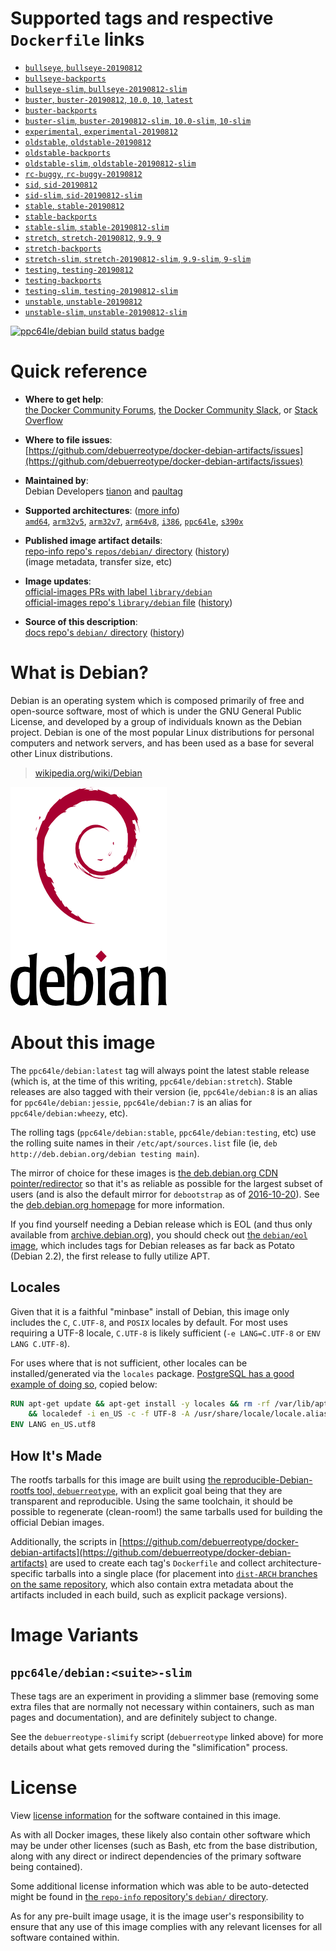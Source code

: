 <!--

********************************************************************************

WARNING:

    DO NOT EDIT "debian/README.md"

    IT IS AUTO-GENERATED

    (from the other files in "debian/" combined with a set of templates)

********************************************************************************

-->

# Supported tags and respective `Dockerfile` links

-	[`bullseye`, `bullseye-20190812`](https://github.com/debuerreotype/docker-debian-artifacts/blob/f46978b55f16cf68940c18a64ac919ec2e38f010/bullseye/Dockerfile)
-	[`bullseye-backports`](https://github.com/debuerreotype/docker-debian-artifacts/blob/f46978b55f16cf68940c18a64ac919ec2e38f010/bullseye/backports/Dockerfile)
-	[`bullseye-slim`, `bullseye-20190812-slim`](https://github.com/debuerreotype/docker-debian-artifacts/blob/f46978b55f16cf68940c18a64ac919ec2e38f010/bullseye/slim/Dockerfile)
-	[`buster`, `buster-20190812`, `10.0`, `10`, `latest`](https://github.com/debuerreotype/docker-debian-artifacts/blob/f46978b55f16cf68940c18a64ac919ec2e38f010/buster/Dockerfile)
-	[`buster-backports`](https://github.com/debuerreotype/docker-debian-artifacts/blob/f46978b55f16cf68940c18a64ac919ec2e38f010/buster/backports/Dockerfile)
-	[`buster-slim`, `buster-20190812-slim`, `10.0-slim`, `10-slim`](https://github.com/debuerreotype/docker-debian-artifacts/blob/f46978b55f16cf68940c18a64ac919ec2e38f010/buster/slim/Dockerfile)
-	[`experimental`, `experimental-20190812`](https://github.com/debuerreotype/docker-debian-artifacts/blob/f46978b55f16cf68940c18a64ac919ec2e38f010/experimental/Dockerfile)
-	[`oldstable`, `oldstable-20190812`](https://github.com/debuerreotype/docker-debian-artifacts/blob/f46978b55f16cf68940c18a64ac919ec2e38f010/oldstable/Dockerfile)
-	[`oldstable-backports`](https://github.com/debuerreotype/docker-debian-artifacts/blob/f46978b55f16cf68940c18a64ac919ec2e38f010/oldstable/backports/Dockerfile)
-	[`oldstable-slim`, `oldstable-20190812-slim`](https://github.com/debuerreotype/docker-debian-artifacts/blob/f46978b55f16cf68940c18a64ac919ec2e38f010/oldstable/slim/Dockerfile)
-	[`rc-buggy`, `rc-buggy-20190812`](https://github.com/debuerreotype/docker-debian-artifacts/blob/f46978b55f16cf68940c18a64ac919ec2e38f010/rc-buggy/Dockerfile)
-	[`sid`, `sid-20190812`](https://github.com/debuerreotype/docker-debian-artifacts/blob/f46978b55f16cf68940c18a64ac919ec2e38f010/sid/Dockerfile)
-	[`sid-slim`, `sid-20190812-slim`](https://github.com/debuerreotype/docker-debian-artifacts/blob/f46978b55f16cf68940c18a64ac919ec2e38f010/sid/slim/Dockerfile)
-	[`stable`, `stable-20190812`](https://github.com/debuerreotype/docker-debian-artifacts/blob/f46978b55f16cf68940c18a64ac919ec2e38f010/stable/Dockerfile)
-	[`stable-backports`](https://github.com/debuerreotype/docker-debian-artifacts/blob/f46978b55f16cf68940c18a64ac919ec2e38f010/stable/backports/Dockerfile)
-	[`stable-slim`, `stable-20190812-slim`](https://github.com/debuerreotype/docker-debian-artifacts/blob/f46978b55f16cf68940c18a64ac919ec2e38f010/stable/slim/Dockerfile)
-	[`stretch`, `stretch-20190812`, `9.9`, `9`](https://github.com/debuerreotype/docker-debian-artifacts/blob/f46978b55f16cf68940c18a64ac919ec2e38f010/stretch/Dockerfile)
-	[`stretch-backports`](https://github.com/debuerreotype/docker-debian-artifacts/blob/f46978b55f16cf68940c18a64ac919ec2e38f010/stretch/backports/Dockerfile)
-	[`stretch-slim`, `stretch-20190812-slim`, `9.9-slim`, `9-slim`](https://github.com/debuerreotype/docker-debian-artifacts/blob/f46978b55f16cf68940c18a64ac919ec2e38f010/stretch/slim/Dockerfile)
-	[`testing`, `testing-20190812`](https://github.com/debuerreotype/docker-debian-artifacts/blob/f46978b55f16cf68940c18a64ac919ec2e38f010/testing/Dockerfile)
-	[`testing-backports`](https://github.com/debuerreotype/docker-debian-artifacts/blob/f46978b55f16cf68940c18a64ac919ec2e38f010/testing/backports/Dockerfile)
-	[`testing-slim`, `testing-20190812-slim`](https://github.com/debuerreotype/docker-debian-artifacts/blob/f46978b55f16cf68940c18a64ac919ec2e38f010/testing/slim/Dockerfile)
-	[`unstable`, `unstable-20190812`](https://github.com/debuerreotype/docker-debian-artifacts/blob/f46978b55f16cf68940c18a64ac919ec2e38f010/unstable/Dockerfile)
-	[`unstable-slim`, `unstable-20190812-slim`](https://github.com/debuerreotype/docker-debian-artifacts/blob/f46978b55f16cf68940c18a64ac919ec2e38f010/unstable/slim/Dockerfile)

[![ppc64le/debian build status badge](https://img.shields.io/jenkins/s/https/doi-janky.infosiftr.net/job/multiarch/job/ppc64le/job/debian.svg?label=ppc64le/debian%20%20build%20job)](https://doi-janky.infosiftr.net/job/multiarch/job/ppc64le/job/debian/)

# Quick reference

-	**Where to get help**:  
	[the Docker Community Forums](https://forums.docker.com/), [the Docker Community Slack](https://blog.docker.com/2016/11/introducing-docker-community-directory-docker-community-slack/), or [Stack Overflow](https://stackoverflow.com/search?tab=newest&q=docker)

-	**Where to file issues**:  
	[https://github.com/debuerreotype/docker-debian-artifacts/issues](https://github.com/debuerreotype/docker-debian-artifacts/issues)

-	**Maintained by**:  
	Debian Developers [tianon](https://qa.debian.org/developer.php?login=tianon) and [paultag](https://qa.debian.org/developer.php?login=paultag)

-	**Supported architectures**: ([more info](https://github.com/docker-library/official-images#architectures-other-than-amd64))  
	[`amd64`](https://hub.docker.com/r/amd64/debian/), [`arm32v5`](https://hub.docker.com/r/arm32v5/debian/), [`arm32v7`](https://hub.docker.com/r/arm32v7/debian/), [`arm64v8`](https://hub.docker.com/r/arm64v8/debian/), [`i386`](https://hub.docker.com/r/i386/debian/), [`ppc64le`](https://hub.docker.com/r/ppc64le/debian/), [`s390x`](https://hub.docker.com/r/s390x/debian/)

-	**Published image artifact details**:  
	[repo-info repo's `repos/debian/` directory](https://github.com/docker-library/repo-info/blob/master/repos/debian) ([history](https://github.com/docker-library/repo-info/commits/master/repos/debian))  
	(image metadata, transfer size, etc)

-	**Image updates**:  
	[official-images PRs with label `library/debian`](https://github.com/docker-library/official-images/pulls?q=label%3Alibrary%2Fdebian)  
	[official-images repo's `library/debian` file](https://github.com/docker-library/official-images/blob/master/library/debian) ([history](https://github.com/docker-library/official-images/commits/master/library/debian))

-	**Source of this description**:  
	[docs repo's `debian/` directory](https://github.com/docker-library/docs/tree/master/debian) ([history](https://github.com/docker-library/docs/commits/master/debian))

# What is Debian?

Debian is an operating system which is composed primarily of free and open-source software, most of which is under the GNU General Public License, and developed by a group of individuals known as the Debian project. Debian is one of the most popular Linux distributions for personal computers and network servers, and has been used as a base for several other Linux distributions.

> [wikipedia.org/wiki/Debian](https://en.wikipedia.org/wiki/Debian)

![logo](https://raw.githubusercontent.com/docker-library/docs/b449be7df57e9ed9086bb5821bfb5d6cdc5d67a4/debian/logo.png)

# About this image

The `ppc64le/debian:latest` tag will always point the latest stable release (which is, at the time of this writing, `ppc64le/debian:stretch`). Stable releases are also tagged with their version (ie, `ppc64le/debian:8` is an alias for `ppc64le/debian:jessie`, `ppc64le/debian:7` is an alias for `ppc64le/debian:wheezy`, etc).

The rolling tags (`ppc64le/debian:stable`, `ppc64le/debian:testing`, etc) use the rolling suite names in their `/etc/apt/sources.list` file (ie, `deb http://deb.debian.org/debian testing main`).

The mirror of choice for these images is [the deb.debian.org CDN pointer/redirector](https://deb.debian.org) so that it's as reliable as possible for the largest subset of users (and is also the default mirror for `debootstrap` as of [2016-10-20](https://anonscm.debian.org/cgit/d-i/debootstrap.git/commit/?id=9e8bc60ad1ccf3a25ce7890526b70059f3e770de)). See the [deb.debian.org homepage](https://deb.debian.org) for more information.

If you find yourself needing a Debian release which is EOL (and thus only available from [archive.debian.org](http://archive.debian.org)), you should check out [the `debian/eol` image](https://hub.docker.com/r/debian/eol/), which includes tags for Debian releases as far back as Potato (Debian 2.2), the first release to fully utilize APT.

## Locales

Given that it is a faithful "minbase" install of Debian, this image only includes the `C`, `C.UTF-8`, and `POSIX` locales by default. For most uses requiring a UTF-8 locale, `C.UTF-8` is likely sufficient (`-e LANG=C.UTF-8` or `ENV LANG C.UTF-8`).

For uses where that is not sufficient, other locales can be installed/generated via the `locales` package. [PostgreSQL has a good example of doing so](https://github.com/docker-library/postgres/blob/69bc540ecfffecce72d49fa7e4a46680350037f9/9.6/Dockerfile#L21-L24), copied below:

```dockerfile
RUN apt-get update && apt-get install -y locales && rm -rf /var/lib/apt/lists/* \
	&& localedef -i en_US -c -f UTF-8 -A /usr/share/locale/locale.alias en_US.UTF-8
ENV LANG en_US.utf8
```

## How It's Made

The rootfs tarballs for this image are built using [the reproducible-Debian-rootfs tool, `debuerreotype`](https://github.com/debuerreotype/debuerreotype), with an explicit goal being that they are transparent and reproducible. Using the same toolchain, it should be possible to regenerate (clean-room!) the same tarballs used for building the official Debian images.

Additionally, the scripts in [https://github.com/debuerreotype/docker-debian-artifacts](https://github.com/debuerreotype/docker-debian-artifacts) are used to create each tag's `Dockerfile` and collect architecture-specific tarballs into a single place (for placement into [`dist-ARCH` branches on the same repository](https://github.com/debuerreotype/docker-debian-artifacts/branches), which also contain extra metadata about the artifacts included in each build, such as explicit package versions).

# Image Variants

## `ppc64le/debian:<suite>-slim`

These tags are an experiment in providing a slimmer base (removing some extra files that are normally not necessary within containers, such as man pages and documentation), and are definitely subject to change.

See the `debuerreotype-slimify` script (`debuerreotype` linked above) for more details about what gets removed during the "slimification" process.

# License

View [license information](https://www.debian.org/social_contract#guidelines) for the software contained in this image.

As with all Docker images, these likely also contain other software which may be under other licenses (such as Bash, etc from the base distribution, along with any direct or indirect dependencies of the primary software being contained).

Some additional license information which was able to be auto-detected might be found in [the `repo-info` repository's `debian/` directory](https://github.com/docker-library/repo-info/tree/master/repos/debian).

As for any pre-built image usage, it is the image user's responsibility to ensure that any use of this image complies with any relevant licenses for all software contained within.

